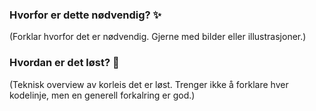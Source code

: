 ### Hvorfor er dette nødvendig? ✨

(Forklar hvorfor det er nødvendig. 
Gjerne med bilder eller illustrasjoner.)

### Hvordan er det løst? 🧠

(Teknisk overview av korleis det er løst.
Trenger ikke å forklare hver kodelinje, men en generell forkalring er god.)